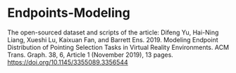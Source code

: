 # Endpoints-Modeling
The open-sourced dataset and scripts of the article:
Difeng Yu, Hai-Ning Liang, Xueshi Lu, Kaixuan Fan, and Barrett Ens. 2019. Modeling Endpoint Distribution of Pointing Selection Tasks in Virtual Reality Environments. ACM Trans. Graph. 38, 6, Article 1 (November 2019), 13 pages. https://doi.org/10.1145/3355089.3356544
